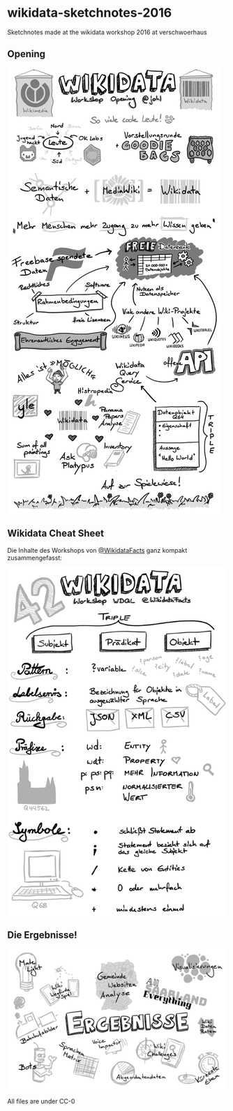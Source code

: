 # wikidata-sketchnotes-2016
Sketchnotes made at the wikidata workshop 2016 at verschwoerhaus

## Opening

![Opening!](white/opening.png)

## Wikidata Cheat Sheet

Die Inhalte des Workshops von [@WikidataFacts](https://twitter.com/WikiDataFacts) ganz kompakt zusammengefasst:

![Wikidata Cheat Sheet](white/workshop.png)

## Die Ergebnisse!

![Was kam raus?](white/ergebnisse.png)


All files are under CC-0

